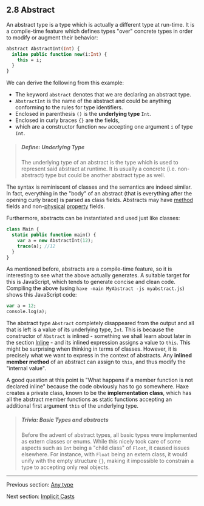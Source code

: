 ## 2.8 Abstract

An abstract type is a type which is actually a different type at run-time. It is a compile-time feature which defines types "over" concrete types in order to modify or augment their behavior:

```haxe
abstract AbstractInt(Int) {
  inline public function new(i:Int) {
    this = i;
  }
}
```
We can derive the following from this example:

* The keyword `abstract` denotes that we are declaring an abstract type.
* `AbstractInt` is the name of the abstract and could be anything conforming to the rules for type identifiers.
* Enclosed in parenthesis `()` is the **underlying type** `Int`.
* Enclosed in curly braces `{}` are the fields,
* which are a constructor function `new` accepting one argument `i` of type `Int`.

> ##### Define: Underlying Type
>
> The underlying type of an abstract is the type which is used to represent said abstract at runtime. It is usually a concrete (i.e. non-abstract) type but could be another abstract type as well.

The syntax is reminiscent of classes and the semantics are indeed similar. In fact, everything in the "body" of an abstract (that is everything after the opening curly brace) is parsed as class fields. Abstracts may have [method](class-field-method.md) fields and non-[physical](dictionary.md#define-physical-field) [property](class-field-property.md) fields.

Furthermore, abstracts can be instantiated and used just like classes:

```haxe
class Main {
  static public function main() {
    var a = new AbstractInt(12);
    trace(a); //12
  }
}
```
As mentioned before, abstracts are a compile-time feature, so it is interesting to see what the above actually generates. A suitable target for this is JavaScript, which tends to generate concise and clean code. Compiling the above (using `haxe -main MyAbstract -js myabstract.js`) shows this JavaScript code:

```haxe
var a = 12;
console.log(a);
```
The abstract type `Abstract` completely disappeared from the output and all that is left is a value of its underlying type, `Int`. This is because the constructor of `Abstract` is inlined - something we shall learn about later in the section [Inline](class-field-inline.md) - and its inlined expression assigns a value to `this`. This might be surprising when thinking in terms of classes. However, it is precisely what we want to express in the context of abstracts. Any **inlined member method** of an abstract can assign to `this`, and thus modify the "internal value".

A good question at this point is "What happens if a member function is not declared inline" because the code obviously has to go somewhere. Haxe creates a private class, known to be the **implementation class**, which has all the abstract member functions as static functions accepting an additional first argument `this` of the underlying type.

> ##### Trivia: Basic Types and abstracts
>
> Before the advent of abstract types, all basic types were implemented as extern classes or enums. While this nicely took care of some aspects such as `Int` being a "child class" of `Float`, it caused issues elsewhere. For instance, with `Float` being an extern class, it would unify with the empty structure `{}`, making it impossible to constrain a type to accepting only real objects.

---

Previous section: [Any type](types-dynamic-any.md)

Next section: [Implicit Casts](types-abstract-implicit-casts.md)